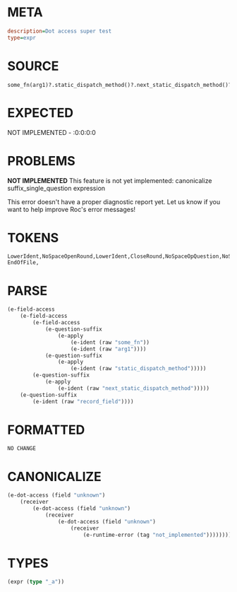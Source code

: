 # META
~~~ini
description=Dot access super test
type=expr
~~~
# SOURCE
~~~roc
some_fn(arg1)?.static_dispatch_method()?.next_static_dispatch_method()?.record_field?
~~~
# EXPECTED
NOT IMPLEMENTED - :0:0:0:0
# PROBLEMS
**NOT IMPLEMENTED**
This feature is not yet implemented: canonicalize suffix_single_question expression

This error doesn't have a proper diagnostic report yet. Let us know if you want to help improve Roc's error messages!

# TOKENS
~~~zig
LowerIdent,NoSpaceOpenRound,LowerIdent,CloseRound,NoSpaceOpQuestion,NoSpaceDotLowerIdent,NoSpaceOpenRound,CloseRound,NoSpaceOpQuestion,NoSpaceDotLowerIdent,NoSpaceOpenRound,CloseRound,NoSpaceOpQuestion,NoSpaceDotLowerIdent,NoSpaceOpQuestion,
EndOfFile,
~~~
# PARSE
~~~clojure
(e-field-access
	(e-field-access
		(e-field-access
			(e-question-suffix
				(e-apply
					(e-ident (raw "some_fn"))
					(e-ident (raw "arg1"))))
			(e-question-suffix
				(e-apply
					(e-ident (raw "static_dispatch_method")))))
		(e-question-suffix
			(e-apply
				(e-ident (raw "next_static_dispatch_method")))))
	(e-question-suffix
		(e-ident (raw "record_field"))))
~~~
# FORMATTED
~~~roc
NO CHANGE
~~~
# CANONICALIZE
~~~clojure
(e-dot-access (field "unknown")
	(receiver
		(e-dot-access (field "unknown")
			(receiver
				(e-dot-access (field "unknown")
					(receiver
						(e-runtime-error (tag "not_implemented"))))))))
~~~
# TYPES
~~~clojure
(expr (type "_a"))
~~~
